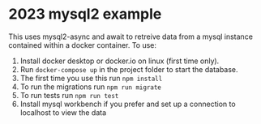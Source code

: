 # 2023 mysql2 example

This uses mysql2-async and await to retreive data from a mysql instance contained within a docker container. To use:

1. Install docker desktop or docker.io on linux (first time only).
2. Run `docker-compose up` in the project folder to start the database.
3. The first time you use this run `npm install`
4. To run the migrations run `npm run migrate`
5. To run tests run `npm run test`
6. Install mysql workbench if you prefer and set up a connection to localhost to view the data
